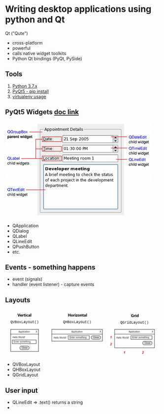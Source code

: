 
# Writing desktop applications using python and Qt

Qt ("Qute")
- cross-platform
- powerful
- calls native widget toolkits
- Python Qt bindings (PyQt, PySide)


## Tools 
1. [Python 3.7.x](https://www.python.org/downloads/)
2. [PyQt5 -  pip install](https://www.riverbankcomputing.com/software/pyqt/download5)
3. [virtualenv usage](https://www.pythonforbeginners.com/basics/how-to-use-python-virtualenv/)


## PyQt5 Widgets [doc link](https://doc.qt.io/qt-5/qtwidgets-index.html#widgets)
![widgets](./img/widgets.png)
- QApplication
- QDialog
- QLabel
- QLineEdit
- QPushButton
- etc.


## Events - something happens
- event (signals)
- handler (event listener) - capture events
  

## Layouts
![events](./img/layout.png)
- QVBoxLayout
- QHBoxLayout
- QGridLayout


## User input
- QLineEdit => .text() returns a string
- 